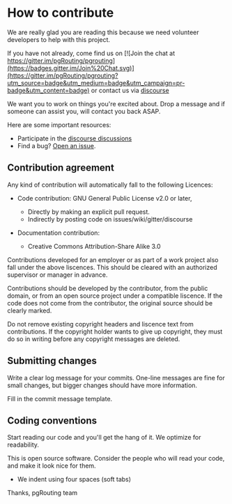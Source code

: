 # How to contribute

We are really glad you are reading this because we need volunteer developers to
help with this project.

If you have not already, come find us on [![Join the chat at
https://gitter.im/pgRouting/pgrouting](https://badges.gitter.im/Join%20Chat.svg)](https://gitter.im/pgRouting/pgrouting?utm_source=badge&utm_medium=badge&utm_campaign=pr-badge&utm_content=badge)
or contact us via [discourse](https://discourse.osgeo.org/c/pgrouting/pgrouting-dev/17)

We want you to work on things you're excited about. Drop a message and if
someone can assist you, will contact you back ASAP.

Here are some important resources:

* Participate in the [discourse discussions](https://discourse.osgeo.org/c/pgrouting/pgrouting-dev/17)
* Find a bug? [Open an issue](https://github.com/pgRouting/pgorpy/issues).

## Contribution agreement

Any kind of contribution will automatically fall to the following Licences:

* Code contribution: GNU General Public License v2.0 or later,
  * Directly by making an explicit pull request.
  * Indirectly by posting code on issues/wiki/gitter/discourse

* Documentation contribution:
  * Creative Commons Attribution-Share Alike 3.0

Contributions developed for an employer or as part of a work project also fall
under the above liscences. This should be cleared with an authorized supervisor
or manager in advance.

Contributions should be developed by the contributor, from the public domain, or
from an open source project under a compatible liscence. If the code does not
come from the contributor, the original source should be clearly marked.

Do not remove existing copyright headers and liscence text from contributions.
If the copyright holder wants to give up copyright, they must do so in writing
before any copyright messages are deleted.

## Submitting changes

Write a clear log message for your commits. One-line messages are fine for small
changes, but bigger changes should have more information.

Fill in the commit message template.

## Coding conventions

Start reading our code and you'll get the hang of it. We optimize for
readability.

This is open source software. Consider the people who will read your code, and
make it look nice for them.

* We indent using four spaces (soft tabs)

Thanks,
pgRouting team
